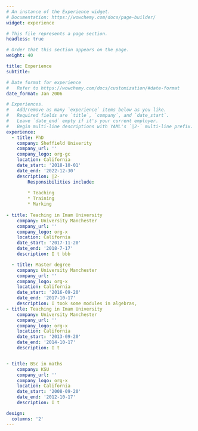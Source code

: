 ```yaml
---
# An instance of the Experience widget.
# Documentation: https://wowchemy.com/docs/page-builder/
widget: experience

# This file represents a page section.
headless: true

# Order that this section appears on the page.
weight: 40

title: Experience
subtitle:

# Date format for experience
#   Refer to https://wowchemy.com/docs/customization/#date-format
date_format: Jan 2006

# Experiences.
#   Add/remove as many `experience` items below as you like.
#   Required fields are `title`, `company`, and `date_start`.
#   Leave `date_end` empty if it's your current employer.
#   Begin multi-line descriptions with YAML's `|2-` multi-line prefix.
experience:
  - title: PhD
    company: Sheffield Univerity
    company_url: ''
    company_logo: org-gc
    location: California
    date_start: '2018-10-01'
    date_end: '2022-12-30'
    description: |2-
        Responsibilities include:
        
        * Teaching
        * Training
        * Marking
        
- title: Teaching in Imam University
    company: University Manchester
    company_url: ''
    company_logo: org-x
    location: California
    date_start: '2017-11-20'
    date_end: '2018-7-17'
    description: I t bbb

  - title: Master degree
    company: University Manchester
    company_url: ''
    company_logo: org-x
    location: California
    date_start: '2016-09-20'
    date_end: '2017-10-17'
    description: I took some modules in algebras,
- title: Teaching in Imam University
    company: University Manchester
    company_url: ''
    company_logo: org-x
    location: California
    date_start: '2013-09-20'
    date_end: '2014-10-17'
    description: I t


- title: BSc in maths
    company: KSU
    company_url: ''
    company_logo: org-x
    location: California
    date_start: '2008-09-20'
    date_end: '2012-10-17'
    description: I t

design:
  columns: '2'
---
```

